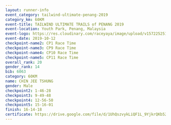 ```yaml
---
layout: runner-info 
event_category: tailwind-ultimate-penang-2019 
category_km: 60KM 
event-title: TAILWIND ULTIMATE TRAILS of PENANG 2019 
event-location: Youth Park, Penang, Malaysia 
event-logo: https://res.cloudinary.com/raceyaya/image/upload/v1572252513/logo/utop-2019_h9tzys.jpg 
event-date: 2019-10-12 
checkpoint-name2: CP1 Race Time 
checkpoint-name3: CP9 Race Time 
checkpoint-name4: CP10 Race Time 
checkpoint-name5: CP11 Race Time 
overall_rank: 20
gender_rank: 14
bib: 6063
category: 60KM
name: CHIN JEE TSHUNG
gender: Male
checkpoint2: 1-46-28
checkpoint3: 9-49-48
checkpoint4: 12-56-50
checkpoint5: 15-16-01
finish: 16-14-18
certificate: https://drive.google.com/file/d/1UhQszvykLiQF1L_9YjkrQKb52DtDX6d-/view?usp=sharing
---
```

